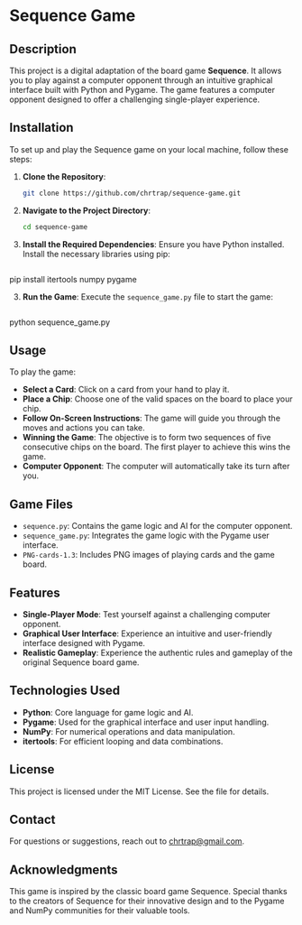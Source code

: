 # Sequence Game

## Description

This project is a digital adaptation of the board game **Sequence**. It allows you to play against a computer opponent through an intuitive graphical interface built with Python and Pygame. The game features a computer opponent designed to offer a challenging single-player experience.

## Installation

To set up and play the Sequence game on your local machine, follow these steps:

1. **Clone the Repository**:
   ```bash
   git clone https://github.com/chrtrap/sequence-game.git

1.  **Navigate to the Project Directory**:


    ```bash
    cd sequence-game

2.  **Install the Required Dependencies**: Ensure you have Python installed. Install the necessary libraries using pip:

    ```bash
   pip install itertools numpy pygame

3.  **Run the Game**: Execute the `sequence_game.py` file to start the game:


    ```bash
   python sequence_game.py

Usage
-----

To play the game:

- **Select a Card**: Click on a card from your hand to play it.
- **Place a Chip**: Choose one of the valid spaces on the board to place your chip.
- **Follow On-Screen Instructions**: The game will guide you through the moves and actions you can take.
- **Winning the Game**: The objective is to form two sequences of five consecutive chips on the board. The first player to achieve this wins the game.
- **Computer Opponent**: The computer will automatically take its turn after you.

<!-- Optional: Add a screenshot or demo link -->

Game Files
----------

-   `sequence.py`: Contains the game logic and AI for the computer opponent.
-   `sequence_game.py`: Integrates the game logic with the Pygame user interface.
-   `PNG-cards-1.3`: Includes PNG images of playing cards and the game board.


Features
--------

-   **Single-Player Mode**: Test yourself against a challenging computer opponent.
-   **Graphical User Interface**: Experience an intuitive and user-friendly interface designed with Pygame.
-   **Realistic Gameplay**: Experience the authentic rules and gameplay of the original Sequence board game.

Technologies Used
-----------------

-   **Python**: Core language for game logic and AI.
-   **Pygame**: Used for the graphical interface and user input handling.
-   **NumPy**: For numerical operations and data manipulation.
-   **itertools**: For efficient looping and data combinations.


License
-------

This project is licensed under the MIT License. See the <LICENSE> file for details.

Contact
-------

For questions or suggestions, reach out to chrtrap@gmail.com.

Acknowledgments
---------------

This game is inspired by the classic board game Sequence. Special thanks to the creators of Sequence for their innovative design and to the Pygame and NumPy communities for their valuable tools.
